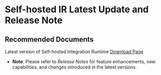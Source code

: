 <properties
	pageTitle="Release Notes for Latest update"
	description="Self-hosted IR release note"
	infoBubbleText=""
	authors="chez-charlie"
	ms.author="chez"
	articleId="666f798e-47ff-476d-8fe7-f8fd62186bff"
	diagnosticScenario=""
	selfHelpType="generic"
	supportTopicIds="32629538"
	resourceTags=""
	productPesIds="15613"
	cloudEnvironments="public"
/>

# Self-hosted IR Latest Update and Release Note

## **Recommended Documents**

Latest version of Self-hosted Integration Runtime [Download Page](https://www.microsoft.com/download/details.aspx?id=39717)

* __Note__: Please refer to _Release Notes_ for feature enhancements, new capabilities, and changes introduced in the latest versions.
